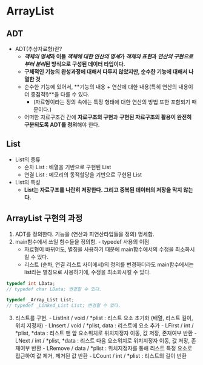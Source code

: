 # ArrayList

## ADT
  - ADT(추상자료형)란?
    - ***객체의 명세*와 이들 *객체에 대한 연산의 명세*가 *객체의 표현*과 *연산의 구현으로부터 분리*된 방식으로 구성된 데이터 타입이다.**
    - **구체적인 기능의 완성과정에 대해서 다루지 않았지만, 순수한 기능에 대해서 나열한 것**
    - 순수한 기능에 있어서, **기능의 내용 + 연산에 대한 내용(특히 연산의 내용이 더 중점적!)**을 다룰 수 있다.
      - (자료형이라는 정의 속에는 특정 형태에 대한 연산의 방법 또한 포함되기 때문이다.)
    - 어떠한 자료구조건 간에 **자료구조의 구현**과 **구현된 자료구조의 활용이 완전히 구분되도록 ADT를 정의**해야 한다.
      
## List
  - List의 종류
    - 순차 List : 배열을 기반으로 구현된 List
    - 연결 List : 메모리의 동적할당을 기반으로 구현된 List
  - List의 특성
    - **List는 자료구조를 나란히 저장한다. 그리고 중복된 데이터의 저장을 막지 않는다.**
    
## ArrayList 구현의 과정
  1. ADT를 정의한다. 기능을 (연산과 피연산타입들을 정의) 명세함.
  2. main함수에서 쓰일 함수들을 정의함.
    - typedef 사용의 이점
      - 자료형이 바뀌어도, 별칭을 사용하기 때문에 main함수에서의 수정을 최소화시킬 수 있다.
      - 리스트 (순차, 연결 리스트 사이에서)의 정의를 변경하더라도 main함수에서는 list라는 별칭으로 사용하기에, 수정을 최소화시킬 수 있다.
```c
typedef int LData;
// typedef char LData; 변경할 수 있다.

typedef _Array_List List;
// typedef _Linked_List List; 변경할 수 있다. 
```
  3. 리스트를 구현.
    - ListInit / void / \*plist : 리스트 요소 초기화 (배열, 리스트 길이, 위치 지정자)
    - LInsert / void / \*plist, data : 리스트에 요소 추가
    - LFirst / int / \*plist, \*data : 리스트 맨 앞 요소위치로 위치지정자 이동, 값 저장, 존재여부 반환
    - LNext / int / \*plist, \*data : 리스트 다음 요소위치로 위치지정자 이동, 값 저장, 존재여부 반환
    - LRemove / data / *plist : 위치지정자를 통해 리스트 특정 요소로 접근하여 값 제거, 제거된 값 반환
    - LCount / int / \*plist  : 리스트의 길이 반환 
  
